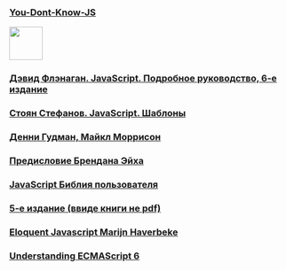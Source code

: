 
<p>
<a href="https://github.com/hadson19/You-Dont-Know-JS">
<h3> You-Dont-Know-JS </h3>
<img src="https://github.com/hadson19/You-Dont-Know-JS/raw/master/async%20&%20performance/cover.jpg"  height="60" />
</a>
</p>

<p>
<a href="#">
<h3>Дэвид Флэнаган. JavaScript. Подробное руководство, 6-е издание</h3>
</a>
</p>

<p>
<a href="#">
 <h3>Стоян Стефанов. JavaScript. Шаблоны</h3>
</a>
</p>


<p>
<a href="#">
 <h3>Денни Гудман, Майкл Моррисон</h3>
</a>
</p>

<p>
<a href="#">
 <h3>Предисловие Брендана Эйха</h3>
</a>
</p>

<p>
<a href="#">
 <h3>JavaScript Библия пользователя</h3>
</a>
</p>

<p>
<a href="#">
 <h3>5-е издание (ввиде книги не pdf)</h3>
</a>
</p>

<p>
<a href="#">
 <h3>Eloquent Javascript
 Marijn Haverbeke</h3>
</a>
</p>

<p>
<a href="#">
 <h3>Understanding ECMAScript 6</h3>
</a>
</p>
